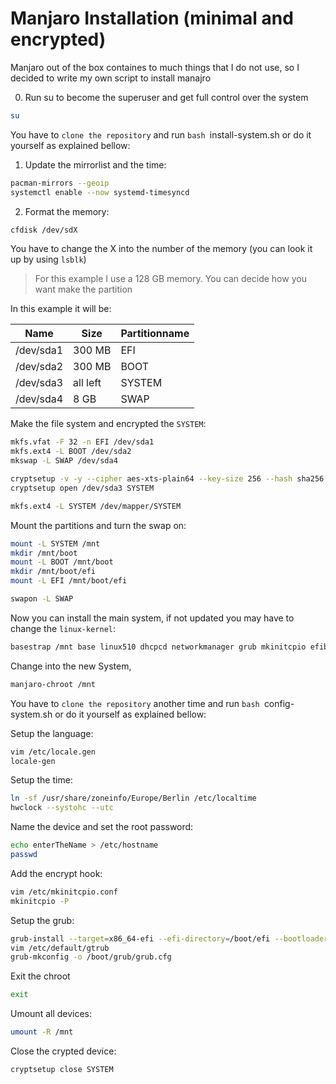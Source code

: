 # Manjaro Installation (minimal and encrypted)
Manjaro out of the box containes to much things that I do not use, so I decided to write my own script to install manajro

0. Run su to become the superuser and get full control over the system
```bash
su
```

You have to ```clone the repository``` and run ```bash ```install-system.sh or do it yourself as explained bellow:

1. Update the mirrorlist and the time:

```bash
pacman-mirrors --geoip
systemctl enable --now systemd-timesyncd
```

2. Format the memory:
```bash
cfdisk /dev/sdX
```
You have to change the X into the number of the memory (you can look it up by using ```lsblk```)
> For this example I use a 128 GB memory. You can decide how you want make the partition

In this example it will be:

|Name|Size|Partitionname|
|-------|----|------------------|
|/dev/sda1|300 MB|EFI| 
|/dev/sda2|300 MB|BOOT|
|/dev/sda3|all left|SYSTEM|
|/dev/sda4|8 GB| SWAP

Make the file system and encrypted the ```SYSTEM```:
```bash
mkfs.vfat -F 32 -n EFI /dev/sda1
mkfs.ext4 -L BOOT /dev/sda2
mkswap -L SWAP /dev/sda4

cryptsetup -v -y --cipher aes-xts-plain64 --key-size 256 --hash sha256 --iter-time 2000 --use-urandom --verify-passphrase luksFormat /dev/sda3
cryptsetup open /dev/sda3 SYSTEM

mkfs.ext4 -L SYSTEM /dev/mapper/SYSTEM
```

Mount the partitions and turn the swap on:
```bash
mount -L SYSTEM /mnt
mkdir /mnt/boot
mount -L BOOT /mnt/boot
mkdir /mnt/boot/efi
mount -L EFI /mnt/boot/efi

swapon -L SWAP
```

Now you can install the main system, if not updated you may have to change the ```linux-kernel```:
```bash
basestrap /mnt base linux510 dhcpcd networkmanager grub mkinitcpio efibootmgr git vim sudo
```

Change into the new System, 
```bash
manjaro-chroot /mnt
```

You have to ```clone the repository``` another time and run ```bash ```config-system.sh or do it yourself as explained bellow:

Setup the language:

```bash
vim /etc/locale.gen
locale-gen
```

Setup the time:
```bash
ln -sf /usr/share/zoneinfo/Europe/Berlin /etc/localtime
hwclock --systohc --utc
```

Name the device and set the root password:
```bash
echo enterTheName > /etc/hostname
passwd
```

Add the encrypt hook:
```bash
vim /etc/mkinitcpio.conf
mkinitcpio -P
```

Setup the grub:
```bash
grub-install --target=x86_64-efi --efi-directory=/boot/efi --bootloader-id=manjaro --recheck
vim /etc/default/gtrub
grub-mkconfig -o /boot/grub/grub.cfg
```

Exit the chroot
```bash
exit
```

Umount all devices:
```bash
umount -R /mnt
```

Close the crypted device:
```bash
cryptsetup close SYSTEM
```
